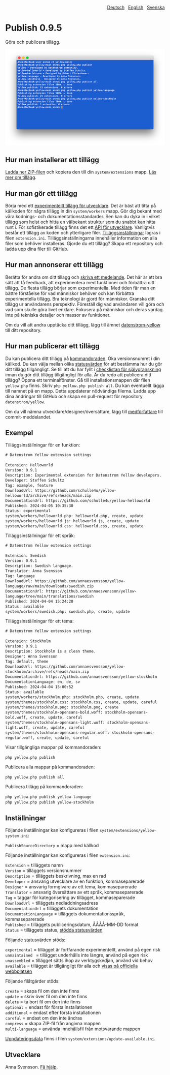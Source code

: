 <p align="right"><a href="README-de.md">Deutsch</a> &nbsp; <a href="README.md">English</a> &nbsp; <a href="README-sv.md">Svenska</a></p>

# Publish 0.9.5

Göra och publicera tillägg.

<p align="center"><img src="SCREENSHOT.png" alt="Skärmdump"></p>

## Hur man installerar ett tillägg

[Ladda ner ZIP-filen](https://github.com/annaesvensson/yellow-publish/archive/refs/heads/main.zip) och kopiera den till din `system/extensions` mapp. [Läs mer om tillägg](https://github.com/annaesvensson/yellow-update/tree/main/README-sv.md).

## Hur man gör ett tillägg

Börja med ett [experimentellt tillägg för utvecklare](https://github.com/schulle4u/yellow-extension-helloworld). Det är bäst att titta på källkoden för några tillägg in din `system/workers` mapp. Gör dig bekant med våra kodnings- och dokumentationsstandarder. Sen kan du dyka in i vilket tillägg som helst och hitta en välbekant struktur som du snabbt kan hitta runt i. För sofistikerade tillägg finns det ett [API för utvecklare](https://datenstrom.se/sv/yellow/help/api-for-developers). Vanligtvis består ett tillägg av koden och ytterligare filer. [Tilläggsinställningar](#inställningar) lagras i filen `extension.ini`. Tilläggsinställningarna innehåller information om alla filer som behöver installeras. Gjorde du ett tillägg? Skapa ett repository och ladda upp dina filer till GitHub.

## Hur man annonserar ett tillägg

Berätta för andra om ditt tillägg och [skriva ett medelande](https://github.com/datenstrom/yellow/discussions/categories/see-what-s-new?discussions_q=sort%3Adate_created+category%3A%22See+what%27s+new%22). Det här är ett bra sätt att få feedback, att experimentera med funktioner och förbättra ditt tillägg. De flesta tillägg börjar som experimentella. Med tiden får man en bättre förståelse för vad människor behöver och kan förbättra experimentella tillägg. Bra teknologi är gjord för människor. Granska ditt tillägg ur användarens perspektiv. Föreställ dig vad användaren vill göra och vad som skulle göra livet enklare. Fokusera på människor och deras vardag. Inte på tekniska detaljer och massor av funktioner.

Om du vill att andra upptäcka ditt tillägg, lägg till ämnet [datenstrom-yellow](https://github.com/topics/datenstrom-yellow) till ditt repository.

## Hur man publicerar ett tillägg

Du kan publicera ditt tillägg på [kommandoraden](https://github.com/annaesvensson/yellow-core/tree/main/README-sv.md). Öka versionsnumret i din källkod. Du kan välja mellan olika [statusvärden](#inställningar-status) för att bestämma hur du gör ditt tillägg tillgängligt. Se till att du har fyllt i [checklistan för självgranskning](self-review-checklist.md) innan du gör ditt tillägg tillgängligt för alla. Är du redo att publicera ditt tillägg? Öppna ett terminalfönster. Gå till installationsmappen där filen `yellow.php` finns. Skriv `php yellow.php publish all`. Du kan eventuellt lägga till namnet på en mapp. Detta uppdaterar nödvändiga filerna. Ladda upp dina ändringar till GitHub och skapa en pull-request för repository `datenstrom/yellow`.

Om du vill nämna utvecklare/designer/översättare, lägg till [medförfattare](https://docs.github.com/en/pull-requests/committing-changes-to-your-project/creating-and-editing-commits/creating-a-commit-with-multiple-authors) till commit-meddelandet.

## Exempel

Tilläggsinställningar för en funktion:

~~~
# Datenstrom Yellow extension settings

Extension: Helloworld
Version: 0.9.1
Description: Experimental extension for Datenstrom Yellow developers.
Developer: Steffen Schultz
Tag: example, feature
DownloadUrl: https://github.com/schulle4u/yellow-helloworld/archive/refs/heads/main.zip
DocumentationUrl: https://github.com/schulle4u/yellow-helloworld
Published: 2024-04-05 10:35:30
Status: experimental
system/workers/helloworld.php: helloworld.php, create, update
system/workers/helloworld.js: helloworld.js, create, update
system/workers/helloworld.css: helloworld.css, create, update
~~~

Tilläggsinställningar för ett språk:

~~~
# Datenstrom Yellow extension settings

Extension: Swedish
Version: 0.9.1
Description: Swedish language.
Translator: Anna Svensson
Tag: language
DownloadUrl: https://github.com/annaesvensson/yellow-language/raw/main/downloads/swedish.zip
DocumentationUrl: https://github.com/annaesvensson/yellow-language/tree/main/translations/swedish
Published: 2024-04-04 15:24:20
Status: available
system/workers/swedish.php: swedish.php, create, update
~~~

Tilläggsinställningar för ett tema:

~~~
# Datenstrom Yellow extension settings

Extension: Stockholm
Version: 0.9.1
Description: Stockholm is a clean theme.
Designer: Anna Svensson
Tag: default, theme
DownloadUrl: https://github.com/annaesvensson/yellow-stockholm/archive/refs/heads/main.zip
DocumentationUrl: https://github.com/annaesvensson/yellow-stockholm
DocumentationLanguage: en, de, sv
Published: 2024-04-04 15:00:52
Status: available
system/workers/stockholm.php: stockholm.php, create, update
system/themes/stockholm.css: stockholm.css, create, update, careful
system/themes/stockholm.png: stockholm.png, create
system/themes/stockholm-opensans-bold.woff: stockholm-opensans-bold.woff, create, update, careful
system/themes/stockholm-opensans-light.woff: stockholm-opensans-light.woff, create, update, careful
system/themes/stockholm-opensans-regular.woff: stockholm-opensans-regular.woff, create, update, careful
~~~

Visar tillgängliga mappar på kommandoraden:

`php yellow.php publish`  

Publicera alla mappar på kommandoraden:

`php yellow.php publish all`  

Publicera tillägg på kommandoraden:

`php yellow.php publish yellow-language`  
`php yellow.php publish yellow-stockholm`  

## Inställningar

Följande inställningar kan konfigureras i filen `system/extensions/yellow-system.ini`:

`PublishSourceDirectory` = mapp med källkod  

Följande inställningar kan konfigureras i filen `extension.ini`:

`Extension` = tilläggets namn  
`Version` = tilläggets versionsnummer  
`Description` = tilläggets beskrivning, max en rad  
`Developer` = ansvarig utvecklare av en funktion, kommaseparerade  
`Designer` = ansvarig formgivare av ett tema, kommaseparerade  
`Translator` = ansvarig översättare av ett språk, kommaseparerade  
`Tag` = taggar för kategorisering av tillägget, kommaseparerade  
`DownloadUrl` = tilläggets nedladdningsadress  
`DocumentationUrl` = tilläggets dokumentation  
`DocumentationLanguage` = tilläggets dokumentationsspråk, kommaseparerade  
`Published` = tilläggets publiceringsdatum, ÅÅÅÅ-MM-DD format  
`Status` = tilläggets status, [stödda statusvärden](#inställningar-status)  

<a id="inställningar-status"></a>Följande statusvärden stöds:

`experimental` = tillägget är fortfarande experimentellt, använd på egen risk  
`unmaintained ` = tillägget underhålls inte längre, använd på egen risk  
`unassembled` = tillägget sätts ihop av verktygskedjan, använd vid behov  
`available` = tillägget är tillgängligt för alla och [visas på officiella webbplatsen](https://datenstrom.se/sv/yellow/extensions/)  

<a id="inställningar-actions"></a> Följande filåtgärder stöds:

`create` = skapa fil om den inte finns  
`update` = skriv över fil om den inte finns  
`delete` = ta bort fil om den inte finns  
`optional` = endast för första installationen  
`additional` = endast efter första installationen  
`careful` = endast om den inte ändras  
`compress` = skapa ZIP-fil från angivna mappen  
`multi-language` = använda innehållsfil från motsvarande mappen  

[Uppdateringsdata](https://raw.githubusercontent.com/datenstrom/yellow/main/system/extensions/update-available.ini) finns i filen `system/extensions/update-available.ini`. 

## Utvecklare

Anna Svensson. [Få hjälp](https://datenstrom.se/sv/yellow/help/).
